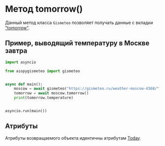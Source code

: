 # Метод tomorrow()

Данный метод класса `Gismeteo` позволяет получать данные с вкладки ["tomorrow"](https://gismeteo.ru/weather-moscow-4368/tomorrow/).

## Пример, выводящий температуру в Москве завтра

```python
import asyncio

from aiopygismeteo import gismeteo


async def main():
    moscow = await gismeteo("https://gismeteo.ru/weather-moscow-4368/")
    tomorrow = await moscow.tomorrow()
    print(tomorrow.temperature)


asyncio.run(main())
```

## Атрибуты

Атрибуты возвращаемого объекта идентичны атрибутам [Today](today.md).
